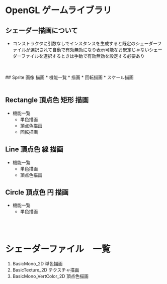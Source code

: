 # OpenGL ゲームライブラリ


## シェーダー描画について
* コンストラクタに引数なしでインスタンスを生成すると既定のシェーダーファイルが選択されて自動で有効無効になり表示可能なお既定じゃないシェーダーファイルを選択するときは手動で有効無効を設定する必要あり
<br>
<br>
## Sprite 画像 描画
* 機能一覧
    * 描画
    * 回転描画
    * スケール描画
<br>
<br>

## Rectangle 頂点色 矩形 描画
* 機能一覧
    * 単色描画
    * 頂点色描画
    * 回転描画

## Line 頂点色 線 描画
* 機能一覧
    * 単色描画
    * 頂点色描画
    
## Circle 頂点色 円 描画
* 機能一覧
    * 単色描画
   




<br>
<br>

# シェーダーファイル　一覧
1. BasicMono_2D 単色描画
2. BasicTexture_2D テクスチャ描画
2. BasicMono_VertColor_2D 頂点色描画

